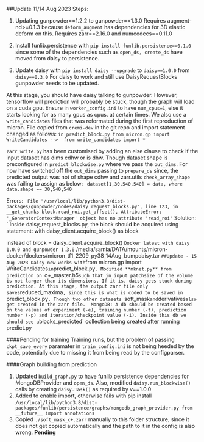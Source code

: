 ##Update 11/14 Aug 2023
Steps:
1. Updating gunpowder==1.2.2 to gunpowder==1.3.0
   Requires augment-nd>=0.1.3 because `deform_augment` has dependencies for 3D elastic deform on this.
   Requires zarr==2.16.0 and numcodecs==0.11.0

2. Install funlib.persistence with `pip install funlib.persistence==0.1.0` since some of the dependencies such as `open_ds, create_ds` have moved from daisy to persistence.

3. Update daisy with `pip install daisy --upgrade` to `daisy==1.0.0` from `daisy==0.3.0`
   For daisy to work and still use DaisyRequestBlocks gunpowder needs to be updated.

At this stage, you should have daisy talking to gunpowder. However, tensorflow will prediction will probably be stuck, though the graph will load on a cuda gpu. Ensure in `worker_config.ini` to have `num_cpus=1`, else it starts looking for as many gpus as cpus. at certain times.
We also use a `write_candidates` files that was reformated during the first reproduction of micron. File copied from `cremi-dev` in the git repo and import statement changed as follows:
`in predict_block.py
from micron.gp import WriteCandidates -->  from write_candidates import *
`

`zarr_write.py` has been customised by adding an else clause to check if the input dataset has dims cdhw or is dhw. Though dataset shape is preconfigured in `predict_blockwise.py` where we pass the `out_dims`. For now have switched off the `out_dims` passing to `prepare_ds` since, the predicted output was not of shape cdhw and zarr.utils `check_array_shape` was failing to assign as below:
`
dataset[1,30,540,540] = data, where data.shape == 30,540,540`

Errors:
`  File "/usr/local/lib/python3.8/dist-packages/gunpowder/nodes/daisy_request_blocks.py", line 123, in __get_chunks
    block.read_roi.get_offset(),
AttributeError: '_GeneratorContextManager' object has no attribute 'read_roi'
`
Solution:
` Inside daisy_request_blocks.py, the block should be acquired using statement:
 with daisy_client.acquire_block() as block

  instead of block = daisy_client.acquire_block()
`
Docker latest with daisy 1.0.0 and gunpowder 1.3.0
`
/media/samia/DATA/mounts/micron-docker/dockers/micron_tf1_2209_py38_14Aug_bumpdaisy.tar
`
##Update - 15 Aug 2023
Daisy now works with `from micron.gp import WriteCandidates` in `predict_block.py`.
Modified **mknet.py** from prediction on `c+_master.h5` such that in input patchsize of the volume is not larger than its dimensions. If it is, daisy gets stuck during prediction.
At this stage, the output zarr file only saves `reduced_maxima`, since this is what is coded to be saved in `predict_block.py`. Though two other datasets `soft_mask` and `derivatives` also get
created in the zarr file. 
MongoDB: A db should be created based on the values of experiment (-e), training number (-t), prediction number (-p) and iteration/checkpoint value (-i). Inside this db we should see a `blocks_predicted`
collection being created after running predict.py 

####Pending for training
Training runs, but the problem of passing `ckpt_save_every` paramater in `train_config.ini` is not being heeded by the code, potentially due to missing it from being read by the configparser.

####Graph building from prediction
1. Updated `build_graph.py` to have funlib.persistence dependencies for MongoDBProvider and `open_ds`. Also, modified `daisy.run_blockwise()` calls by creating `daisy.Task()` as required by v==1.0.0
2. Added to enable import, otherwise fails with pip install
`/usr/local/lib/python3.8/dist-packages/funlib/persistence/graphs/mongodb_graph_provider.py
from __future__ import annotations`
3. Copied `./soft_mask_c+.zarr` manually to this folder structure, since it does not get copied automatically and the path to it in the config is also wrong. **Pending**



